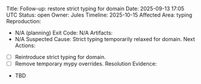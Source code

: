 Title: Follow-up: restore strict typing for domain
Date: 2025-09-13 17:05 UTC
Status: open
Owner: Jules
Timeline: 2025-10-15
Affected Area: typing
Reproduction:
  - N/A (planning)
Exit Code: N/A
Artifacts:
  - N/A
Suspected Cause: Strict typing temporarily relaxed for domain.
Next Actions:
  - [ ] Reintroduce strict typing for domain.
  - [ ] Remove temporary mypy overrides.
Resolution Evidence:
  - TBD
